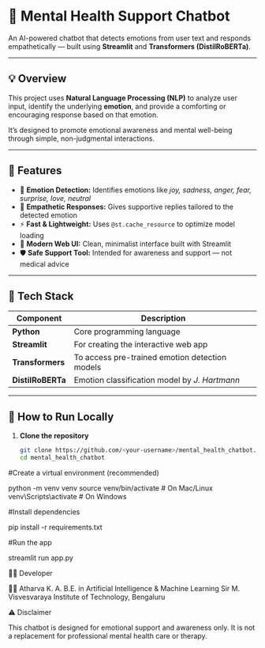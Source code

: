 # 🧠 Mental Health Support Chatbot

An AI-powered chatbot that detects emotions from user text and responds empathetically — built using **Streamlit** and **Transformers (DistilRoBERTa)**.

---

## 💡 Overview

This project uses **Natural Language Processing (NLP)** to analyze user input, identify the underlying **emotion**, and provide a comforting or encouraging response based on that emotion.

It’s designed to promote emotional awareness and mental well-being through simple, non-judgmental interactions.

---

## 🧩 Features

- 🧠 **Emotion Detection:** Identifies emotions like *joy, sadness, anger, fear, surprise, love, neutral*  
- 💬 **Empathetic Responses:** Gives supportive replies tailored to the detected emotion  
- ⚡ **Fast & Lightweight:** Uses `@st.cache_resource` to optimize model loading  
- 🎨 **Modern Web UI:** Clean, minimalist interface built with Streamlit  
- 🛡️ **Safe Support Tool:** Intended for awareness and support — not medical advice  

---

## 🧱 Tech Stack

| Component | Description |
|------------|-------------|
| **Python** | Core programming language |
| **Streamlit** | For creating the interactive web app |
| **Transformers** | To access pre-trained emotion detection models |
| **DistilRoBERTa** | Emotion classification model by *J. Hartmann* |

---

## 🚀 How to Run Locally

1. **Clone the repository**
   ```bash
   git clone https://github.com/<your-username>/mental_health_chatbot.git
   cd mental_health_chatbot

#Create a virtual environment (recommended)

python -m venv venv
source venv/bin/activate      # On Mac/Linux
venv\Scripts\activate         # On Windows

#Install dependencies

pip install -r requirements.txt

#Run the app

streamlit run app.py



🧑‍💻 Developer

👨‍💻 Atharva K. A.
B.E. in Artificial Intelligence & Machine Learning
Sir M. Visvesvaraya Institute of Technology, Bengaluru

⚠️ Disclaimer

This chatbot is designed for emotional support and awareness only.
It is not a replacement for professional mental health care or therapy.